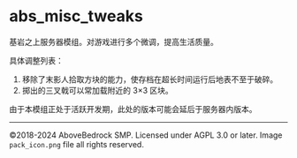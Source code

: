 # abs_misc_tweaks

基岩之上服务器模组。对游戏进行多个微调，提高生活质量。

具体调整列表：

1. 移除了末影人拾取方块的能力，使存档在超长时间运行后地表不至于破碎。
3. 掷出的三叉戟可以常加载附近的 3×3 区块。

由于本模组正处于活跃开发期，此处的版本可能会延后于服务器内版本。

---

©2018-2024 AboveBedrock SMP. Licensed under AGPL 3.0 or later. Image `pack_icon.png` file all rights reserved.
